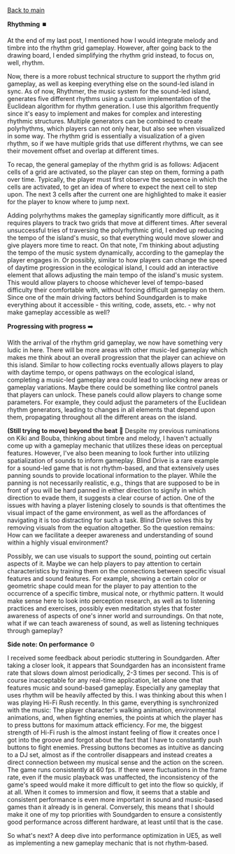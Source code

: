 [Back to main](index.html)

**Rhythming** ⏹️

At the end of my last post, I mentioned how I would integrate melody and timbre into the rhythm grid gameplay. However, after going back to the drawing board, I ended simplifying the rhythm grid instead, to focus on, well, rhythm.

Now, there is a more robust technical structure to support the rhythm grid gameplay, as well as keeping everything else on the sound-led island in sync. As of now, Rhythmer, the music system for the sound-led island, generates five different rhythms using a custom implementation of the Euclidean algorithm for rhythm generation. I use this algorithm frequently since it's easy to implement and makes for complex and interesting rhythmic structures. Multiple generators can be combined to create polyrhythms, which players can not only hear, but also see when visualized in some way. The rhythm grid is essentially a visualization of a given rhythm, so if we have multiple grids that use different rhythms, we can see their movement offset and overlap at different times.

To recap, the general gameplay of the rhythm grid is as follows: Adjacent cells of a grid are activated, so the player can step on them, forming a path over time. Typically, the player must first observe the sequence in which the cells are activated, to get an idea of where to expect the next cell to step upon. The next 3 cells after the current one are highlighted to make it easier for the player to know where to jump next.

Adding polyrhythms makes the gameplay significantly more difficult, as it requires players to track two grids that move at different times. After several unsuccessful tries of traversing the polyrhythmic grid, I ended up reducing the tempo of the island's music, so that everything would move slower and give players more time to react. On that note, I'm thinking about adjusting the tempo of the music system dynamically, according to the gameplay the player engages in. Or possibly, similar to how players can change the speed of daytime progression in the ecological island, I could add an interactive element that allows adjusting the main tempo of the island's music system. This would allow players to choose whichever level of tempo-based difficulty their comfortable with, without forcing difficult gameplay on them. Since one of the main driving factors behind Soundgarden is to make everything about it accessible - this writing, code, assets, etc. - why not make gameplay accessible as well?


**Progressing with progress** ➡️

With the arrival of the rhythm grid gameplay, we now have something very ludic in here. There will be more areas with other music-led gameplay which makes me think about an overall progression that the player can achieve on this island. Similar to how collecting rocks eventually allows players to play with daytime tempo, or opens pathways on the ecological island, completing a music-led gameplay area could lead to unlocking new areas or gameplay variations. Maybe there could be something like control panels that players can unlock. These panels could allow players to change some parameters. For example, they could adjust the parameters of the Euclidean rhythm generators, leading to changes in all elements that depend upon them, propagating throughout all the different areas on the island.


**(Still trying to move) beyond the beat** 🤔
Despite my previous ruminations on Kiki and Bouba, thinking about timbre and melody, I haven't actually come up with a gameplay mechanic that utilizes these ideas on perceptual features. However, I've also been meaning to look further into utilizing spatialization of sounds to inform gameplay. Blind Drive is a rare example for a sound-led game that is not rhythm-based, and that extensively uses panning sounds to provide locational information to the player. While the panning is not necessarily realistic, e.g., things that are supposed to be in front of you will be hard panned in either direction to signify in which direction to evade them, it suggests a clear course of action. One of the issues with having a player listening closely to sounds is that oftentimes the visual impact of the game environment, as well as the affordances of navigating it is too distracting for such a task. Blind Drive solves this by removing visuals from the equation altogether. So the question remains: How can we facilitate a deeper awareness and understanding of sound within a highly visual environment?

Possibly, we can use visuals to support the sound, pointing out certain aspects of it. Maybe we can help players to pay attention to certain characteristics by training them on the connections between specific visual features and sound features. For example, showing a certain color or geometric shape could mean for the player to pay attention to the occurrence of a specific timbre, musical note, or rhythmic pattern. It would make sense here to look into perception research, as well as to listening practices and exercises, possibly even meditation styles that foster awareness of aspects of one's inner world and surroundings. On that note, what if we can teach awareness of sound, as well as listening techniques through gameplay?


**Side note: On performance** ⚙️

I received some feedback about periodic stuttering in Soundgarden. After taking a closer look, it appears that Soundgarden has an inconsistent frame rate that slows down almost periodically, 2-3 times per second. This is of course inacceptable for any real-time application, let alone one that features music and sound-based gameplay. Especially any gameplay that uses rhythm will be heavily affected by this. I was thinking about this when I was playing Hi-Fi Rush recently. In this game, everything is synchronized with the music: The player character's walking animation, environmental animations, and, when fighting enemies, the points at which the player has to press buttons for maximum attack efficiency. For me, the biggest strength of Hi-Fi rush is the almost instant feeling of flow it creates once I got into the groove and forgot about the fact that I have to constantly push buttons to fight enemies. Pressing buttons becomes as intuitive as dancing to a DJ set, almost as if the controller disappears and instead creates a direct connection between my musical sense and the action on the screen. The game runs consistently at 60 fps. If there were fluctuations in the frame rate, even if the music playback was unaffected, the inconsistency of the game's speed would make it more difficult to get into the flow so quickly, if at all. When it comes to immersion and flow, it seems that a stable and consistent performance is even more important in sound and music-based games than it already is in general. Conversely, this means that I should make it one of my top priorities with Soundgarden to ensure a consistently good performance across different hardware, at least until that is the case.

So what's next? A deep dive into performance optimization in UE5, as well as implementing a new gameplay mechanic that is not rhythm-based.